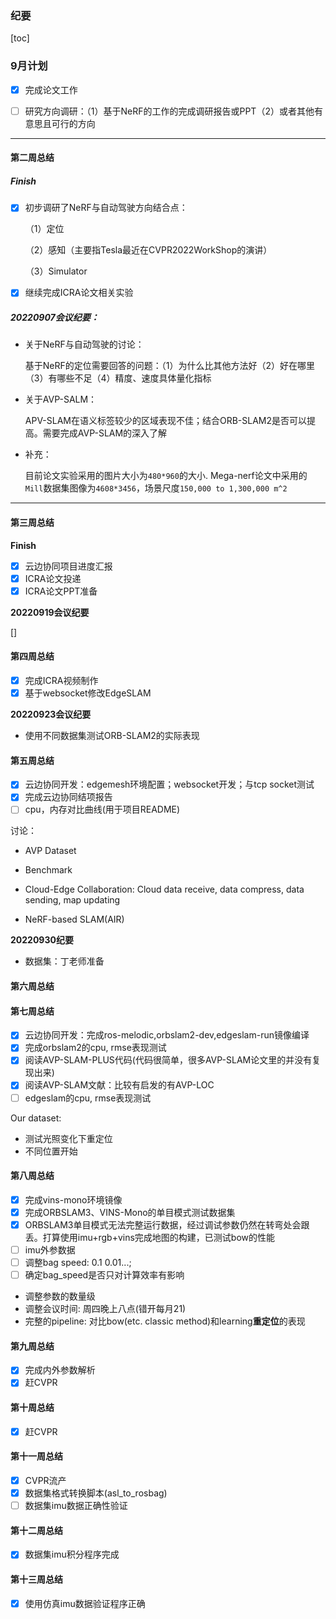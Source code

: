 ### 纪要

[toc]

### 9月计划

- [x] 完成论文工作

- [ ] 研究方向调研：（1）基于NeRF的工作的完成调研报告或PPT（2）或者其他有意思且可行的方向

  

---

#### 第二周总结

##### **Finish**

- [x] 初步调研了NeRF与自动驾驶方向结合点：

  （1）定位

  （2）感知（主要指Tesla最近在CVPR2022WorkShop的演讲）

  （3）Simulator

- [x] 继续完成ICRA论文相关实验

##### 20220907会议纪要：

* 关于NeRF与自动驾驶的讨论：

  基于NeRF的定位需要回答的问题：（1）为什么比其他方法好（2）好在哪里（3）有哪些不足（4）精度、速度具体量化指标

* 关于AVP-SALM：

  APV-SLAM在语义标签较少的区域表现不佳；结合ORB-SLAM2是否可以提高。需要完成AVP-SLAM的深入了解

* 补充：

  目前论文实验采用的图片大小为`480*960`的大小. Mega-nerf论文中采用的 `Mill`数据集图像为`4608*3456`，场景尺度`150,000 to 1,300,000 m^2`

------

#### 第三周总结

**Finish**

- [x] 云边协同项目进度汇报
- [x] ICRA论文投递
- [x] ICRA论文PPT准备

**20220919会议纪要**

[]

#### 第四周总结

- [x] 完成ICRA视频制作
- [x] 基于websocket修改EdgeSLAM

**20220923会议纪要**

* 使用不同数据集测试ORB-SLAM2的实际表现

#### 第五周总结

- [x] 云边协同开发：edgemesh环境配置；websocket开发；与tcp socket测试
- [x] 完成云边协同结项报告
- [ ] cpu，内存对比曲线(用于项目README)

讨论：

* AVP Dataset
* Benchmark
* Cloud-Edge Collaboration: Cloud  data receive, data compress, data sending, map updating

* NeRF-based SLAM(AIR)

**20220930纪要**

* 数据集：丁老师准备


#### 第六周总结


#### 第七周总结
- [x] 云边协同开发：完成ros-melodic,orbslam2-dev,edgeslam-run镜像编译
- [x] 完成orbslam2的cpu, rmse表现测试
- [x] 阅读AVP-SLAM-PLUS代码(代码很简单，很多AVP-SLAM论文里的并没有复现出来)
- [x] 阅读AVP-SLAM文献：比较有启发的有AVP-LOC
- [ ] edgeslam的cpu, rmse表现测试

Our dataset:
* 测试光照变化下重定位
* 不同位置开始

#### 第八周总结
- [x] 完成vins-mono环境镜像
- [x] 完成ORBSLAM3、VINS-Mono的单目模式测试数据集
- [x] ORBSLAM3单目模式无法完整运行数据，经过调试参数仍然在转弯处会跟丢。打算使用imu+rgb+vins完成地图的构建，已测试bow的性能
- [ ] imu外参数据
- [ ] 调整bag speed: 0.1 0.01...; 
- [ ] 确定bag_speed是否只对计算效率有影响

* 调整参数的数量级
* 调整会议时间: 周四晚上八点(错开每月21)
* 完整的pipeline: 对比bow(etc. classic method)和learning**重定位**的表现

#### 第九周总结
- [x] 完成内外参数解析
- [x] 赶CVPR
#### 第十周总结
- [x] 赶CVPR

#### 第十一周总结
- [x] CVPR流产
- [x] 数据集格式转换脚本(asl_to_rosbag)
- [ ] 数据集imu数据正确性验证

#### 第十二周总结
- [x] 数据集imu积分程序完成

#### 第十三周总结
- [x] 使用仿真imu数据验证程序正确
